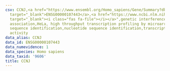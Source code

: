 ```yaml
---
csv: CCNJ,<a href="https://www.ensembl.org/Homo_sapiens/Gene/Summary?db=core;g=ENSG00000107443"
  target="_blank">ENSG00000107443</a>,<a href="https://www.ncbi.nlm.nih.gov/pubmed/17216044"
  target="_blank"><i class="fas fa-file"></i></a>",genetic interference,functional
  association,HeLa, high throughput transcription profiling by microarray,nucleotide
  sequence identification,nucleotide sequence identification,transcriptional regulation,down-regulates
  activity
data_alias: CCNJ
data_id: ENSG00000107443
data_numevidence: 1
data_species: Homo sapiens
data_taxid: '9606'
title: CCNJ
---
```

